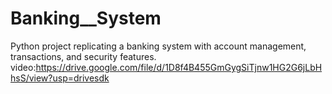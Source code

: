 # Banking__System
Python project replicating a banking system with account management, transactions, and security features.
video:https://drive.google.com/file/d/1D8f4B455GmGygSiTjnw1HG2G6jLbHhsS/view?usp=drivesdk
